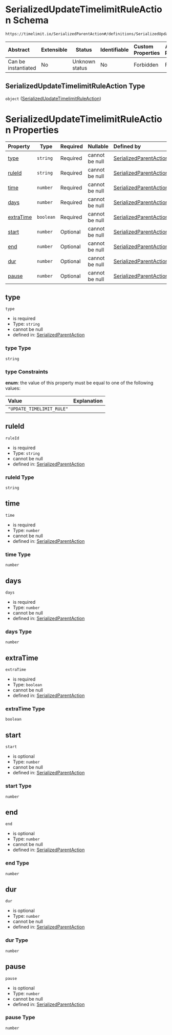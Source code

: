 # SerializedUpdateTimelimitRuleAction Schema

```txt
https://timelimit.io/SerializedParentAction#/definitions/SerializedUpdateTimelimitRuleAction
```




| Abstract            | Extensible | Status         | Identifiable | Custom Properties | Additional Properties | Access Restrictions | Defined In                                                                                        |
| :------------------ | ---------- | -------------- | ------------ | :---------------- | --------------------- | ------------------- | ------------------------------------------------------------------------------------------------- |
| Can be instantiated | No         | Unknown status | No           | Forbidden         | Forbidden             | none                | [SerializedParentAction.schema.json\*](SerializedParentAction.schema.json "open original schema") |

## SerializedUpdateTimelimitRuleAction Type

`object` ([SerializedUpdateTimelimitRuleAction](serializedparentaction-definitions-serializedupdatetimelimitruleaction.md))

# SerializedUpdateTimelimitRuleAction Properties

| Property                | Type      | Required | Nullable       | Defined by                                                                                                                                                                                                                                        |
| :---------------------- | --------- | -------- | -------------- | :------------------------------------------------------------------------------------------------------------------------------------------------------------------------------------------------------------------------------------------------ |
| [type](#type)           | `string`  | Required | cannot be null | [SerializedParentAction](serializedparentaction-definitions-serializedupdatetimelimitruleaction-properties-type.md "https&#x3A;//timelimit.io/SerializedParentAction#/definitions/SerializedUpdateTimelimitRuleAction/properties/type")           |
| [ruleId](#ruleId)       | `string`  | Required | cannot be null | [SerializedParentAction](serializedparentaction-definitions-serializedupdatetimelimitruleaction-properties-ruleid.md "https&#x3A;//timelimit.io/SerializedParentAction#/definitions/SerializedUpdateTimelimitRuleAction/properties/ruleId")       |
| [time](#time)           | `number`  | Required | cannot be null | [SerializedParentAction](serializedparentaction-definitions-serializedupdatetimelimitruleaction-properties-time.md "https&#x3A;//timelimit.io/SerializedParentAction#/definitions/SerializedUpdateTimelimitRuleAction/properties/time")           |
| [days](#days)           | `number`  | Required | cannot be null | [SerializedParentAction](serializedparentaction-definitions-serializedupdatetimelimitruleaction-properties-days.md "https&#x3A;//timelimit.io/SerializedParentAction#/definitions/SerializedUpdateTimelimitRuleAction/properties/days")           |
| [extraTime](#extraTime) | `boolean` | Required | cannot be null | [SerializedParentAction](serializedparentaction-definitions-serializedupdatetimelimitruleaction-properties-extratime.md "https&#x3A;//timelimit.io/SerializedParentAction#/definitions/SerializedUpdateTimelimitRuleAction/properties/extraTime") |
| [start](#start)         | `number`  | Optional | cannot be null | [SerializedParentAction](serializedparentaction-definitions-serializedupdatetimelimitruleaction-properties-start.md "https&#x3A;//timelimit.io/SerializedParentAction#/definitions/SerializedUpdateTimelimitRuleAction/properties/start")         |
| [end](#end)             | `number`  | Optional | cannot be null | [SerializedParentAction](serializedparentaction-definitions-serializedupdatetimelimitruleaction-properties-end.md "https&#x3A;//timelimit.io/SerializedParentAction#/definitions/SerializedUpdateTimelimitRuleAction/properties/end")             |
| [dur](#dur)             | `number`  | Optional | cannot be null | [SerializedParentAction](serializedparentaction-definitions-serializedupdatetimelimitruleaction-properties-dur.md "https&#x3A;//timelimit.io/SerializedParentAction#/definitions/SerializedUpdateTimelimitRuleAction/properties/dur")             |
| [pause](#pause)         | `number`  | Optional | cannot be null | [SerializedParentAction](serializedparentaction-definitions-serializedupdatetimelimitruleaction-properties-pause.md "https&#x3A;//timelimit.io/SerializedParentAction#/definitions/SerializedUpdateTimelimitRuleAction/properties/pause")         |

## type




`type`

-   is required
-   Type: `string`
-   cannot be null
-   defined in: [SerializedParentAction](serializedparentaction-definitions-serializedupdatetimelimitruleaction-properties-type.md "https&#x3A;//timelimit.io/SerializedParentAction#/definitions/SerializedUpdateTimelimitRuleAction/properties/type")

### type Type

`string`

### type Constraints

**enum**: the value of this property must be equal to one of the following values:

| Value                     | Explanation |
| :------------------------ | ----------- |
| `"UPDATE_TIMELIMIT_RULE"` |             |

## ruleId




`ruleId`

-   is required
-   Type: `string`
-   cannot be null
-   defined in: [SerializedParentAction](serializedparentaction-definitions-serializedupdatetimelimitruleaction-properties-ruleid.md "https&#x3A;//timelimit.io/SerializedParentAction#/definitions/SerializedUpdateTimelimitRuleAction/properties/ruleId")

### ruleId Type

`string`

## time




`time`

-   is required
-   Type: `number`
-   cannot be null
-   defined in: [SerializedParentAction](serializedparentaction-definitions-serializedupdatetimelimitruleaction-properties-time.md "https&#x3A;//timelimit.io/SerializedParentAction#/definitions/SerializedUpdateTimelimitRuleAction/properties/time")

### time Type

`number`

## days




`days`

-   is required
-   Type: `number`
-   cannot be null
-   defined in: [SerializedParentAction](serializedparentaction-definitions-serializedupdatetimelimitruleaction-properties-days.md "https&#x3A;//timelimit.io/SerializedParentAction#/definitions/SerializedUpdateTimelimitRuleAction/properties/days")

### days Type

`number`

## extraTime




`extraTime`

-   is required
-   Type: `boolean`
-   cannot be null
-   defined in: [SerializedParentAction](serializedparentaction-definitions-serializedupdatetimelimitruleaction-properties-extratime.md "https&#x3A;//timelimit.io/SerializedParentAction#/definitions/SerializedUpdateTimelimitRuleAction/properties/extraTime")

### extraTime Type

`boolean`

## start




`start`

-   is optional
-   Type: `number`
-   cannot be null
-   defined in: [SerializedParentAction](serializedparentaction-definitions-serializedupdatetimelimitruleaction-properties-start.md "https&#x3A;//timelimit.io/SerializedParentAction#/definitions/SerializedUpdateTimelimitRuleAction/properties/start")

### start Type

`number`

## end




`end`

-   is optional
-   Type: `number`
-   cannot be null
-   defined in: [SerializedParentAction](serializedparentaction-definitions-serializedupdatetimelimitruleaction-properties-end.md "https&#x3A;//timelimit.io/SerializedParentAction#/definitions/SerializedUpdateTimelimitRuleAction/properties/end")

### end Type

`number`

## dur




`dur`

-   is optional
-   Type: `number`
-   cannot be null
-   defined in: [SerializedParentAction](serializedparentaction-definitions-serializedupdatetimelimitruleaction-properties-dur.md "https&#x3A;//timelimit.io/SerializedParentAction#/definitions/SerializedUpdateTimelimitRuleAction/properties/dur")

### dur Type

`number`

## pause




`pause`

-   is optional
-   Type: `number`
-   cannot be null
-   defined in: [SerializedParentAction](serializedparentaction-definitions-serializedupdatetimelimitruleaction-properties-pause.md "https&#x3A;//timelimit.io/SerializedParentAction#/definitions/SerializedUpdateTimelimitRuleAction/properties/pause")

### pause Type

`number`
